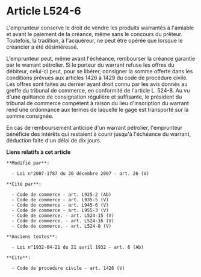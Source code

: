 # Article L524-6

L'emprunteur conserve le droit de vendre les produits warrantés à l'amiable et avant le paiement de la créance, même sans le
concours du prêteur. Toutefois, la tradition, à l'acquéreur, ne peut être opérée que lorsque le créancier a été
désintéressé. 

L'emprunteur peut, même avant l'échéance, rembourser la créance garantie par le warrant pétrolier. Si le porteur du warrant
refuse les offres du débiteur, celui-ci peut, pour se libérer, consigner la somme offerte dans les conditions prévues aux
articles 1426 à 1429 du code de procédure civile. Les offres sont faites au dernier ayant droit connu par les avis donnés au
greffe du tribunal de commerce, en conformité de l'article L. 524-8. Au vu d'une quittance de consignation régulière et
suffisante, le président du tribunal de commerce compétent à raison du lieu d'inscription du warrant rend une ordonnance aux
termes de laquelle le gage est transporté sur la somme consignée. 

En cas de remboursement anticipé d'un warrant pétrolier, l'emprunteur bénéficie des intérêts qui restaient à courir jusqu'à
l'échéance du warrant, déduction faite d'un délai de dix jours.

**Liens relatifs à cet article**

	**Modifié par**:

	  - Loi n°2007-1787 du 20 décembre 2007 - art. 26 (V)

	**Cité par**:

	  - Code de commerce - art. L925-2 (Ab)
	  - Code de commerce - art. L935-5 (V)
	  - Code de commerce - art. L945-6 (V)
	  - Code de commerce - art. L955-3 (V)
	  - Code de commerce. - art. L524-15 (V)
	  - Code de commerce. - art. L524-16 (V)
	  - Code de commerce. - art. L524-8 (V)

	**Anciens textes**:

	  - Loi n°1932-04-21 du 21 avril 1932 - art. 6 (Ab)

	**Cite**:

	  - Code de procédure civile - art. 1426 (V)
